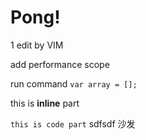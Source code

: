 # Pong!
1 edit by VIM

add performance scope

run command <code language="javascript">var array = [];</code>

<p>this is <b>inline</b> part</p>

<code>this is code part</code>
sdfsdf
沙发



<!--HONumber=Apr16_HO3-->


